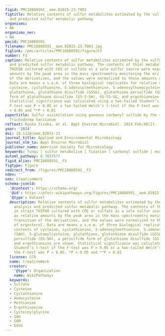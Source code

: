 ```yaml
---
figid: PMC10880591__aem.02015-23.f003
figtitle: Relative contents of sulfur metabolites estimated by the sulfur index analysis
  and predicted sulfur metabolic pathway
organisms:
- NA
organisms_ner:
- NA
pmcid: PMC10880591
filename: PMC10880591__aem.02015-23.f003.jpg
figlink: /pmc/articles/PMC10880591/figure/F3
number: F3
caption: Relative contents of sulfur metabolites estimated by the sulfur index analysis
  and predicted sulfur metabolic pathway. The contents of thiol metabolites in strain
  THIF08 cultured with COS or sulfate as a sole sulfur source were expressed as relative
  amounts by the peak area in the mass spectrometry monitoring the m/z transition
  of the derivatives, and the values were normalized to those amounts of ergosterol.
  Data are means ± s.e.m. of three biological replicates for relative contents of
  cysteine, cystathionine, S-adenosylmethionine, S-adenosylhomocysteine (SAH), 5-glutamylcysteine,
  glutathione, glutathione disulfide (GSSG), glutathione persulfide (GS-SH), a persulfide
  form of glutathione disulfide (GS-S-SH), GS-SS-SG, and ergothioneine are shown.
  Statistical significance was calculated using a two-tailed Student’s t-test if the
  F-test was P > 0.05 or a two-tailed Welch’s t-test if the F-test was P < 0.05. *P
  < 0.05 and **P < 0.01
papertitle: Sulfur assimilation using gaseous carbonyl sulfide by the soil fungus
  Trichoderma harzianum
reftext: Ryuka Iizuka, et al. Appl Environ Microbiol. 2024 Feb;90(2).
year: '2024'
doi: 10.1128/aem.02015-23
journal_title: Applied and Environmental Microbiology
journal_nlm_ta: Appl Environ Microbiol
publisher_name: American Society for Microbiology
keywords: fungi | sulfur metabolism | fixation | carbonyl sulfide | evolution
automl_pathway: 0.7857577
figid_alias: PMC10880591__F3
figtype: Figure
redirect_from: /figures/PMC10880591__F3
ndex: ''
seo: CreativeWork
schema-jsonld:
  '@context': https://schema.org/
  '@id': https://pfocr.wikipathways.org/figures/PMC10880591__aem.02015-23.f003.html
  '@type': Dataset
  description: Relative contents of sulfur metabolites estimated by the sulfur index
    analysis and predicted sulfur metabolic pathway. The contents of thiol metabolites
    in strain THIF08 cultured with COS or sulfate as a sole sulfur source were expressed
    as relative amounts by the peak area in the mass spectrometry monitoring the m/z
    transition of the derivatives, and the values were normalized to those amounts
    of ergosterol. Data are means ± s.e.m. of three biological replicates for relative
    contents of cysteine, cystathionine, S-adenosylmethionine, S-adenosylhomocysteine
    (SAH), 5-glutamylcysteine, glutathione, glutathione disulfide (GSSG), glutathione
    persulfide (GS-SH), a persulfide form of glutathione disulfide (GS-S-SH), GS-SS-SG,
    and ergothioneine are shown. Statistical significance was calculated using a two-tailed
    Student’s t-test if the F-test was P > 0.05 or a two-tailed Welch’s t-test if
    the F-test was P < 0.05. *P < 0.05 and **P < 0.01
  license: CC0
  name: CreativeWork
  creator:
    '@type': Organization
    name: WikiPathways
  keywords:
  - Sulfate
  - Cysteine
  - Cystathionine
  - Homocysteine
  - Methionine
  - Ergothioneine
  - Cysteinylglycine
  - SAH
  - SAM
  - GSSG
---
```

